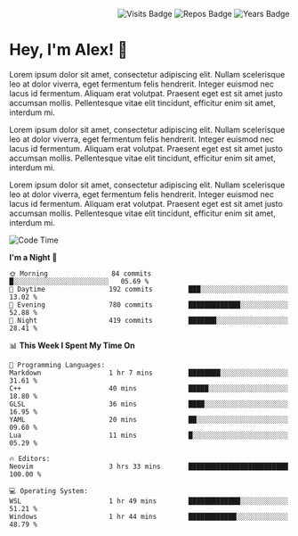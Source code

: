 <p align="right">
  <img src="https://badges.pufler.dev/visits/Alextibtab/Alextibtab" alt="Visits Badge">
  <img src="https://badges.pufler.dev/repos/Alextibtab/" alt="Repos Badge">
  <img src="https://badges.pufler.dev/years/Alextibtab/" alt="Years Badge">
</p>

<h1 align="left">Hey, I'm Alex! 💽 </h1>

Lorem ipsum dolor sit amet, consectetur adipiscing elit. Nullam scelerisque leo at dolor viverra, eget fermentum felis hendrerit. Integer euismod nec lacus id fermentum. Aliquam erat volutpat. Praesent eget est sit amet justo accumsan mollis. Pellentesque vitae elit tincidunt, efficitur enim sit amet, interdum mi.

Lorem ipsum dolor sit amet, consectetur adipiscing elit. Nullam scelerisque leo at dolor viverra, eget fermentum felis hendrerit. Integer euismod nec lacus id fermentum. Aliquam erat volutpat. Praesent eget est sit amet justo accumsan mollis. Pellentesque vitae elit tincidunt, efficitur enim sit amet, interdum mi.

Lorem ipsum dolor sit amet, consectetur adipiscing elit. Nullam scelerisque leo at dolor viverra, eget fermentum felis hendrerit. Integer euismod nec lacus id fermentum. Aliquam erat volutpat. Praesent eget est sit amet justo accumsan mollis. Pellentesque vitae elit tincidunt, efficitur enim sit amet, interdum mi.

<!--START_SECTION:waka-->
![Code Time](http://img.shields.io/badge/Code%20Time-3%20hrs%2033%20mins-blue)

**I'm a Night 🦉** 

```text
🌞 Morning                84 commits          █░░░░░░░░░░░░░░░░░░░░░░░░   05.69 % 
🌆 Daytime                192 commits         ███░░░░░░░░░░░░░░░░░░░░░░   13.02 % 
🌃 Evening                780 commits         █████████████░░░░░░░░░░░░   52.88 % 
🌙 Night                  419 commits         ███████░░░░░░░░░░░░░░░░░░   28.41 % 
```


📊 **This Week I Spent My Time On** 

```text
💬 Programming Languages: 
Markdown                 1 hr 7 mins         ████████░░░░░░░░░░░░░░░░░   31.61 % 
C++                      40 mins             █████░░░░░░░░░░░░░░░░░░░░   18.80 % 
GLSL                     36 mins             ████░░░░░░░░░░░░░░░░░░░░░   16.95 % 
YAML                     20 mins             ██░░░░░░░░░░░░░░░░░░░░░░░   09.60 % 
Lua                      11 mins             █░░░░░░░░░░░░░░░░░░░░░░░░   05.29 % 

🔥 Editors: 
Neovim                   3 hrs 33 mins       █████████████████████████   100.00 % 

💻 Operating System: 
WSL                      1 hr 49 mins        █████████████░░░░░░░░░░░░   51.21 % 
Windows                  1 hr 44 mins        ████████████░░░░░░░░░░░░░   48.79 % 
```


<!--END_SECTION:waka-->
